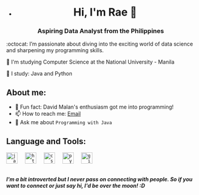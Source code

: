 <!--
- 👋 Hello there! I’m @rpaulos
- 😄 Pronouns: he/him
- 👀 I’m passionate about diving into the exciting world of data science and sharpening my programming skills.
- 🌱 Currently on a journey to master Python and Java
- 📫 Let’s connect! You can reach me at r.paulos.dev@gmail.com

- :heart_eyes_cat: Currently taking up Harvard University's introduction to Python, CS50P
- :sunny: Took CS50 and the introduction course to the Odin Project
-->

- <h1 align="center">Hi, I'm Rae 👋 </h1>
<h3 align="center">Aspiring Data Analyst from the Philippines </h3>

:octocat: I’m passionate about diving into the exciting world of data science and sharpening my programming skills.

:star2: I'm studying Computer Science at the National University - Manila

:cherry_blossom: I study: Java and Python

## About me:
- :maple_leaf: Fun fact: David Malan's enthusiasm got me into programming!
- 📫 How to reach me: [Email](r.paulos.dev@gmail.com)
- 💬 Ask me about `Programming with Java`

## Language and Tools:
<div align="left">
  <code><img src="https://cdn.iconscout.com/icon/free/png-256/free-java-2038875-1720088.png?f=webp" height="30" alt="java logo" /></code>
  <img width="12" />
  <code><img src="https://cdn.jsdelivr.net/gh/devicons/devicon/icons/html5/html5-original.svg" height="30" alt="html5 logo" /></code>
  <img width="12" />
  <code><img src="https://cdn.jsdelivr.net/gh/devicons/devicon/icons/css3/css3-original.svg" height="30" alt="css3 logo" /></code>
  <img width="12" />
  <code><img src="https://cdn.jsdelivr.net/gh/devicons/devicon/icons/python/python-original.svg" height="30" alt="python logo" /></code>
  <img width="12" />
  <code><img src="https://skillicons.dev/icons?i=github" height="30" alt="github logo" /></code>
</div>

##
<em><b>I'm a bit introverted but I never pass on connecting with people. So if you want to connect or just say hi, I'd be over the moon! :D</b></em>



